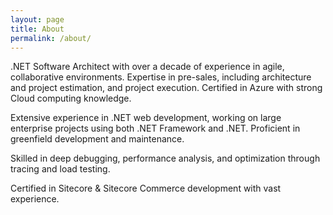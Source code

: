 ```yaml
---
layout: page
title: About
permalink: /about/
---
```


.NET Software Architect with over a decade of experience in agile, collaborative environments. Expertise in pre-sales, including architecture and project estimation, and project execution. Certified in Azure with strong Cloud computing knowledge.

Extensive experience in .NET web development, working on large enterprise projects using both .NET Framework and .NET. Proficient in greenfield development and maintenance.

Skilled in deep debugging, performance analysis, and optimization through tracing and load testing.

Certified in Sitecore & Sitecore Commerce development with vast experience.